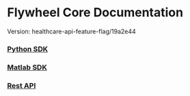 # Flywheel Core Documentation
Version: healthcare-api-feature-flag/19a2e44

### [Python SDK](python/)

### [Matlab SDK](matlab/)

### [Rest API](swagger/index.html)

